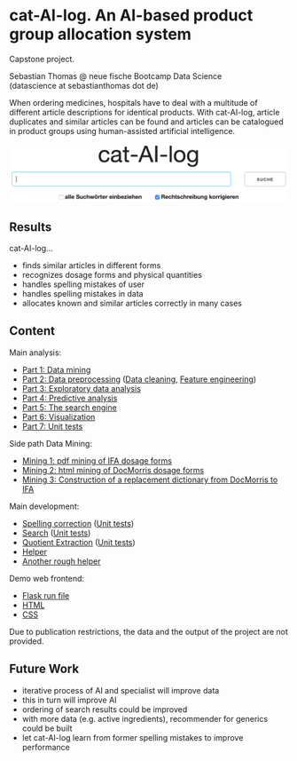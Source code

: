 # cat-AI-log. An AI-based product group allocation system

Capstone project.

Sebastian Thomas @ neue fische Bootcamp Data Science<br />
(datascience at sebastianthomas dot de)

When ordering medicines, hospitals have to deal with a multitude of different article descriptions for identical products. With cat-AI-log, article duplicates and similar articles can be found and articles can be catalogued in product groups using human-assisted artificial intelligence.

![cat-AI-log presentation][image]

[image]: cat-AI-log.png "cat-AI-log presentation"


## Results

cat-AI-log...
- finds similar articles in different forms
- recognizes dosage forms and physical quantities
- handles spelling mistakes of user
- handles spelling mistakes in data
- allocates known and similar articles correctly in many cases


## Content

Main analysis:
- [Part 1: Data mining](cat-AI-log_1_data_mining.ipynb)
- [Part 2: Data preprocessing](cat-AI-log_2_data_preprocessing.ipynb) ([Data cleaning](transformer/cleaning.py), [Feature engineering](transformer/feature_engineering.py))
- [Part 3: Exploratory data analysis](cat-AI-log_3_exploratory_data_analysis.ipynb)
- [Part 4: Predictive analysis](cat-AI-log_4_predictive_analysis.ipynb)
- [Part 5: The search engine](cat-AI-log_5_search_engine.ipynb)
- [Part 6: Visualization](cat-AI-log_6_visualization.ipynb)
- [Part 7: Unit tests](cat-AI-log_7_unit_tests.ipynb)

Side path Data Mining:
- [Mining 1: pdf mining of IFA dosage forms](mining/cat-AI-log_mining_1_ifa_dosage_forms.ipynb)
- [Mining 2: html mining of DocMorris dosage forms](mining/cat-AI-log_mining_2_docmorris_dosage_forms.ipynb)
- [Mining 3: Construction of a replacement dictionary from DocMorris to IFA](mining/cat-AI-log_mining_3_replacement_docmorris_ifa.ipynb)

Main development:
- [Spelling correction](modules/spelling_correction.py) ([Unit tests](unittests/tests_quotient_extraction.py))
- [Search](modules/search.py) ([Unit tests](unittests/tests_search.py))
- [Quotient Extraction](modules/quotient_extraction.py) ([Unit tests](unittests/tests_quotient_extraction.py))
- [Helper](modules/ds.py)
- [Another rough helper](modules/ds_rough.py)

Demo web frontend:
- [Flask run file](web/run.py)
- [HTML](web/templates/index.html)
- [CSS](web/static/style.css)

Due to publication restrictions, the data and the output of the project are not provided.


## Future Work

- iterative process of AI and specialist will improve data
- this in turn will improve AI
- ordering of search results could be improved
- with more data (e.g. active ingredients), recommender for generics could be built
- let cat-AI-log learn from former spelling mistakes to improve performance
